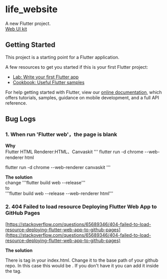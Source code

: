 # life_website

A new Flutter project.  
[Web UI kit](https://www.sanga-ryokan.com)

## Getting Started

This project is a starting point for a Flutter application.

A few resources to get you started if this is your first Flutter project:

- [Lab: Write your first Flutter app](https://flutter.dev/docs/get-started/codelab)
- [Cookbook: Useful Flutter samples](https://flutter.dev/docs/cookbook)

For help getting started with Flutter, view our
[online documentation](https://flutter.dev/docs), which offers tutorials,
samples, guidance on mobile development, and a full API reference.

## Bug Logs

### 1. When run 'Flutter web'，the page is blank

**Why**  
Flutter HTML Renderer:HTML、Canvaskit
'''
flutter run -d chrome --web-renderer html
 
flutter run -d chrome --web-renderer canvaskit
'''

**The solution**  
change 
'''flutter build web --release'''  
to  
'''flutter build web --release --web-renderer html'''

### 2. 404 Failed to load resource Deploying Flutter Web App to GitHub Pages

[https://stackoverflow.com/questions/65689346/404-failed-to-load-resource-deploying-flutter-web-app-to-github-pages](https://stackoverflow.com/questions/65689346/404-failed-to-load-resource-deploying-flutter-web-app-to-github-pages)

**The solution**  

There is <base href=''/> tag in your index.html. Change it to the base path of your github repo. In this case this would be <base href="/life_website/"/>. If you don't have it you can add it inside the <head> tag.
